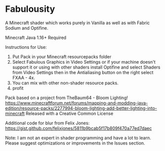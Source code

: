 # Fabulousity
A Minecraft shader which works purely in Vanilla as well as with Fabric Sodium and Optifine.

Minecraft Java 1.16+ Required

Instructions for Use:
1. Put Pack in your Minecraft resourcepacks folder
2. Select Fabulous Graphics in Video Settings or if your machine doesn't support it or using with other shaders install Optifine and select Shaders from Video Settings then in the Antialiasing button on the right select FXAA - 4x.
3. You can mix with other non-shader resource packs.
4. profit

Pack based on a project from TheBaum64 - Bloom Lighting!
https://www.minecraftforum.net/forums/mapping-and-modding-java-edition/resource-packs/2277994-bloom-lighting-add-better-lighting-into-minecraft
Released with a Creative Common License

Additional code for blur from Felix Jones:
https://gist.github.com/felixjones/5811b9bcab5f17b809f470a77ed7daec

Note: I am not an expert in shader programming and have a lot to learn. Please suggest optimizations or improvements in the Issues section.
